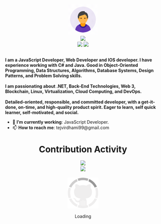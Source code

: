 <html>
    <head />
    <body>
<div>
    <div align="center">
        <img src="user.gif" height="100" width="100" />
    </div>
    <div align="center">
        <img src="https://readme-typing-svg.herokuapp.com?lines=Hi!+%F0%9F%91%8B++I'm+Tejvir;Software+Developer;JavaScript+Developer;Full-stack+Developer" />
    </div>
    <div align="center">
        <a href="https://www.linkedin.com/in/tejvir-dhami-20b6381a3/"><img
                src="https://img.shields.io/badge/Linkedin-0077b5?style=flat&logo=linkedin" /></a>
        <a href="https://twitter.com/DhamiTejvir">
            <img src="https://img.shields.io/twitter/follow/DhamiTejvir?label=Follow&style=social" />
        </a>
    </div>
    <div align="left">
        <br>
        <p>
            <strong>
                I am a JavaScript Developer, Web Developer and IOS developer. I have experience
                working with C# and Java. Good in Object-Oriented Programming, Data Structures, Algorithms,
                Database Systems, Design Patterns, and Problem Solving skills.<br><br>
                I am passionating about .NET, Back-End Technologies, Web 3, Blockchain, Linux, Virtualization,
                Cloud Computing, and DevOps.<br><br>
                Detailed-oriented, responsible, and committed developer, with a get-it-done, on-time, and high-quality
                product spirit. Eager to learn, self quick learner, self-motivated, and social.
            </strong>
        </p>
        <ul>
            <li>🌱 <b>I’m currently working</b>: JavaScript Developer.</li>
            <li>📫 <b>How to reach me</b>: tejvirdhami99@gmail.com
            </li>
        </ul>
    </div>
    <div align="center">
        <h1>Contribution Activity</h1>
        <img src="https://github-readme-stats.vercel.app/api?username=tejvirdhami&title_color=6FDA44&text_color=FFFFFF&show_icons=true&icon_color=6FDA44&include_all_commits=true&count_private=true&theme=dark"
            height="200" />
        <br>
        <img src="https://github-readme-streak-stats.herokuapp.com/?user=tejvirdhami&theme=dark&date_format=j%20M%5B%20Y%5D&currStreakLabel=6FDA44&fire=6FDA44&ring=6FDA44"
            height="200" />
        <br>
        <br>
    </div>
    <div align="center">
        <img src="GitHub.gif" height="100" />
        <p>Loading</p>
    </div>
</div>
    </body>
    </html>
